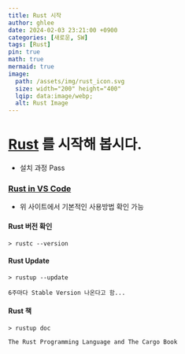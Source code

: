```yaml
---
title: Rust 시작
author: ghlee
date: 2024-02-03 23:21:00 +0900
categories: [새로운, SW]
tags: [Rust]
pin: true
math: true
mermaid: true
image:
  path: /assets/img/rust_icon.svg
  size: width="200" height="400"
  lqip: data:image/webp;
  alt: Rust Image
---
```


# [**Rust**](https://www.rust-lang.org/) 를 시작해 봅시다.

- 설치 과정  Pass  

### [**Rust in VS Code**](https://code.visualstudio.com/docs/languages/rust) 
- 위 사이트에서 기본적인 사용방법 확인 가능

####  Rust 버전 확인  
```
> rustc --version
```

#### Rust Update

```
> rustup --update

6주마다 Stable Version 나온다고 함...
```

#### Rust 책
```
> rustup doc

The Rust Programming Language and The Cargo Book
```

